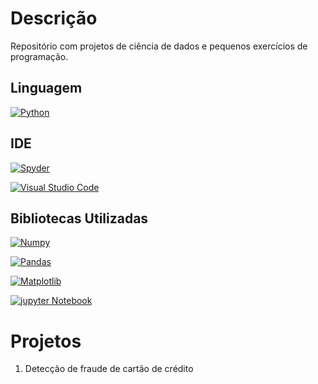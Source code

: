 # Descrição
Repositório com projetos de ciência de dados e pequenos exercícios de programação.

## Linguagem
[![Python](https://img.shields.io/badge/Python-3.11.1-blue)](https://www.python.org/)

## IDE
[![Spyder](https://img.shields.io/static/v1?label=Spyder&message=5.4.1&color=red)](https://www.spyder-ide.org/)  

[![Visual Studio Code](https://img.shields.io/static/v1?label=Visual%20Studio%20Code&message=1.75.1&color=blueviolet)](https://code.visualstudio.com/)

## Bibliotecas Utilizadas

[![Numpy](https://img.shields.io/badge/Numpy-1.19.5-9cf)](https://numpy.org/)

[![Pandas](https://img.shields.io/badge/Pandas-1.4.3-blue)](https://pandas.pydata.org/)

[![Matplotlib](https://img.shields.io/badge/Matplotlib-5.3.2-gem)](https://matplotlib.org/)  
  
[![jupyter Notebook](https://img.shields.io/badge/Jupyter_Notebook-6.4.12-red)](https://jupyter.org/) 

# Projetos

1. Detecção de fraude de cartão de crédito